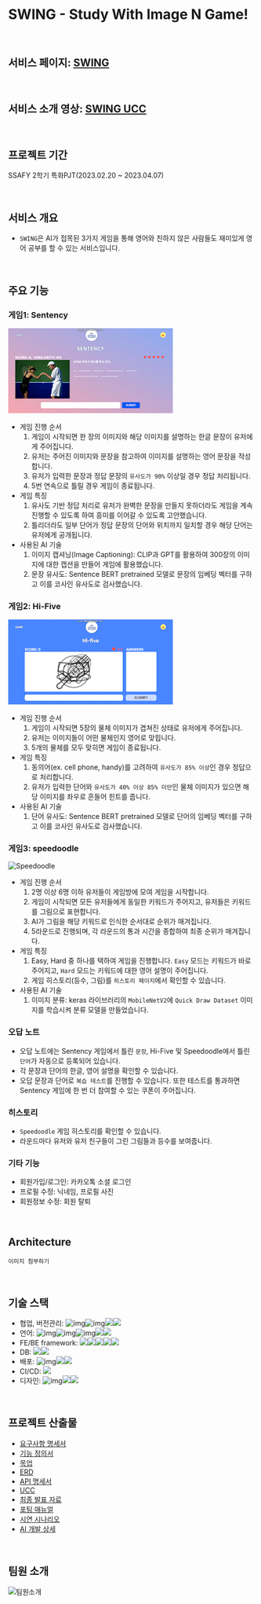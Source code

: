 # SWING -  Study With Image N Game!

<br>

## **서비스 페이지: [SWING](https://swing.run/)**
<br>

## **서비스 소개 영상: [SWING UCC]()**

<br>

## **프로젝트 기간**
SSAFY 2학기 특화PJT(2023.02.20 ~ 2023.04.07)

<br>

## **서비스 개요**
- `SWING`은 AI가 접목된 3가지 게임을 통해 영어와 친하지 않은 사람들도 재미있게 영어 공부를 할 수 있는 서비스입니다.

<br>

## **주요 기능**
### 게임1: **Sentency**
![Sentency](/docs/sentency.gif)
- 게임 진행 순서
  1. 게임이 시작되면 한 장의 이미지와 해당 이미지를 설명하는 한글 문장이 유저에게 주어집니다.
  2. 유저는 주어진 이미지와 문장을 참고하여 이미지를 설명하는 영어 문장을 작성합니다.
  3. 유저가 입력한 문장과 정답 문장의 `유사도가 90%` 이상일 경우 정답 처리됩니다. 
  4. 5번 연속으로 틀릴 경우 게임이 종료됩니다.
- 게임 특징
  1. 유사도 기반 정답 처리로 유저가 완벽한 문장을 만들지 못하더라도 게임을 계속 진행할 수 있도록 하여 흥미를 이어갈 수 있도록 고안했습니다.
  2. 틀리더라도 일부 단어가 정답 문장의 단어와 위치까지 일치할 경우 해당 단어는 유저에게 공개됩니다.
- 사용된 AI 기술
  1. 이미지 캡셔닝(Image Captioning): CLIP과 GPT를 활용하여 300장의 이미지에 대한 캡션을 만들어 게임에 활용했습니다.
  2. 문장 유사도: Sentence BERT pretrained 모델로 문장의 임베딩 벡터를 구하고 이를 코사인 유사도로 검사했습니다.

### 게임2: **Hi-Five**
![Hi-Five](/docs/hi-five.gif)
- 게임 진행 순서
  1. 게임이 시작되면 5장의 물체 이미지가 겹쳐진 상태로 유저에게 주어집니다. 
  2. 유저는 이미지들이 어떤 물체인지 영어로 맞힙니다.
  3. 5개의 물체를 모두 맞히면 게임이 종료됩니다.
- 게임 특징
  1. 동의어(ex. cell phone, handy)를 고려하여 `유사도가 85% 이상`인 경우 정답으로 처리합니다.
  2. 유저가 입력한 단어와 `유사도가 40% 이상 85% 미만`인 물체 이미지가 있으면 해당 이미지를 좌우로 흔들어 힌트를 줍니다.
- 사용된 AI 기술
  1. 단어 유사도: Sentence BERT pretrained 모델로 단어의 임베딩 벡터를 구하고 이를 코사인 유사도로 검사했습니다.

### 게임3: **speedoodle**
![Speedoodle](/docs/speedoodle.gif)
- 게임 진행 순서
  1. 2명 이상 6명 이하 유저들이 게임방에 모여 게임을 시작합니다.
  2. 게임이 시작되면 모든 유저들에게 동일한 키워드가 주어지고, 유저들은 키워드를 그림으로 표현합니다.
  3. AI가 그림을 해당 키워드로 인식한 순서대로 순위가 매겨집니다.
  4. 5라운드로 진행되며, 각 라운드의 통과 시간을 종합하여 최종 순위가 매겨집니다.
- 게임 특징
  1. Easy, Hard 중 하나를 택하여 게임을 진행합니다. `Easy` 모드는 키워드가 바로 주어지고, `Hard` 모드는 키워드에 대한 영어 설명이 주어집니다.
  2. 게임 히스토리(등수, 그림)를 `히스토리 페이지`에서 확인할 수 있습니다.
- 사용된 AI 기술
  1. 이미지 분류: keras 라이브러리의 `MobileNetV2`에 `Quick Draw Dataset` 이미지를 학습시켜 분류 모델을 만들었습니다.

### 오답 노트
- 오답 노트에는 Sentency 게임에서 틀린 `문장`, Hi-Five 및 Speedoodle에서 틀린 `단어`가 자동으로 등록되어 있습니다. 
- 각 문장과 단어의 한글, 영어 설명을 확인할 수 있습니다.
- 오답 문장과 단어로 `복습 테스트`를 진행할 수 있습니다. 또한 테스트를 통과하면 Sentency 게임에 한 번 더 참여할 수 있는 쿠폰이 주어집니다.

### 히스토리
- `Speedoodle` 게임 히스토리를 확인할 수 있습니다.
- 라운드마다 유저와 유저 친구들이 그린 그림들과 등수를 보여줍니다.

### **기타 기능**
  - 회원가입/로그인: 카카오톡 소셜 로그인
  - 프로필 수정: 닉네임, 프로필 사진
  - 회원정보 수정: 회원 탈퇴

<br>

## **Architecture**
    이미지 첨부하기

<br>

## **기술 스택**
  - 협업, 버전관리: ![img](https://camo.githubusercontent.com/a9a95986631c3d4945a63d42d2864e3918a834d672d907e174a29f743a1bc3f1/68747470733a2f2f696d672e736869656c64732e696f2f62616467652f6769742d4630353033323f7374796c653d666f722d7468652d6261646765266c6f676f3d676974266c6f676f436f6c6f723d7768697465)![img](https://camo.githubusercontent.com/d20c06f1854face8c434a4fa2ffa62a2c6d52368120cc7dafd77166da5732caf/68747470733a2f2f696d672e736869656c64732e696f2f62616467652f4e6f74696f6e2d3030303030303f7374796c653d666f722d7468652d6261646765266c6f676f3d6e6f74696f6e266c6f676f436f6c6f723d7768697465)<img src="https://img.shields.io/badge/Jira -0052CC?style=for-the-badge&logo=Jira Software&logoColor=white"><img src="https://img.shields.io/badge/Gitlab -FC6D26?style=for-the-badge&logo=Gitlab&logoColor=white">
  - 언어: ![img](https://camo.githubusercontent.com/146641825a4dcaf7d047629441f6596b8d9d7327ec8c8104ea54d3b6aa1080b3/68747470733a2f2f696d672e736869656c64732e696f2f62616467652f4a6176615363726970742d4637444631453f7374796c653d666f722d7468652d6261646765266c6f676f3d6a617661736372697074266c6f676f436f6c6f723d7768697465)![img](https://camo.githubusercontent.com/5a7100155d1a7b75357a90e8810530b21c8723c59f2976d0dafc7950205336d7/68747470733a2f2f696d672e736869656c64732e696f2f62616467652f68746d6c352d4533344632363f7374796c653d666f722d7468652d6261646765266c6f676f3d68746d6c35266c6f676f436f6c6f723d7768697465)![img](https://camo.githubusercontent.com/395bcd1fa353e86f422e5f01abf3260b8c76720be050e5f4688ab7fc7634f50f/68747470733a2f2f696d672e736869656c64732e696f2f62616467652f4353532d3135373242363f7374796c653d666f722d7468652d6261646765266c6f676f3d63737333266c6f676f436f6c6f723d7768697465)<img src="https://img.shields.io/badge/java-007396?style=for-the-badge&logo=JAVA&logoColor=white"><img src="https://img.shields.io/badge/PYTHON-4E1EBF?style=for-the-badge&logo=PYTHON&logoColor=white">
  - FE/BE framework: <img src="https://img.shields.io/badge/REACT-109CA1?style=for-the-badge&logo=REACT&logoColor=white"><img src="https://img.shields.io/badge/Spring Boot-6DB33F?style=for-the-badge&logo=SpringBoot&logoColor=white"><img src="https://img.shields.io/badge/DJANGO-9C4716?style=for-the-badge&logo=DJANGO&logoColor=white"><img src="https://img.shields.io/badge/TENSORFLOW-F5E341?style=for-the-badge&logo=TENSORFLOW&logoColor=white"><img src="https://img.shields.io/badge/PYTORCH-DD28E4?style=for-the-badge&logo=PYTORCH&logoColor=white"> 
  - DB: <img src="https://img.shields.io/badge/mysql-4479A1?style=for-the-badge&logo=mysql&logoColor=white"><img src="https://img.shields.io/badge/Amazon S3-EBAB6B?style=for-the-badge&logo=Amazon S3&logoColor=white">
  - 배포: ![img](https://camo.githubusercontent.com/c75eb74744dd435c8f353a621e97b392201c530225b32b1be88d6cd38a1b1448/68747470733a2f2f696d672e736869656c64732e696f2f62616467652f416d617a6f6e4157532d4646393930423f7374796c653d666f722d7468652d6261646765266c6f676f3d616d617a6f6e617773266c6f676f436f6c6f723d7768697465)<img src="https://img.shields.io/badge/NGINX-009639?style=for-the-badge&logo=NGINX&logoColor=white"><img src="https://img.shields.io/badge/Docker -2496ED?style=for-the-badge&logo=docker&logoColor=white">
  - CI/CD:  <img src="https://img.shields.io/badge/jenkins-7b2d00?style=for-the-badge&logo=jenkins&logoColor=white">
  - 디자인: ![img](https://camo.githubusercontent.com/47e6264f9d0f6ddd400336f6755634301f99d25998f5663caa7f4f6353ce8146/68747470733a2f2f696d672e736869656c64732e696f2f62616467652f537761676765722d3835454132443f7374796c653d666f722d7468652d6261646765266c6f676f3d73776167676572266c6f676f436f6c6f723d7768697465)<img src="https://img.shields.io/badge/ICONIFY-c48da4?style=for-the-badge&logo=ICONIFY&logoColor=white"><img src="https://img.shields.io/badge/REACT BOOTSTRAP ICONS-621BCD?style=for-the-badge&logo=Bootstrap&logoColor=white">

<br>

## 프로젝트 산출물
  - [요구사항 명세서](https://docs.google.com/spreadsheets/d/1s_UTZVAodNhPvDjIMDSNBT1baresso420z9M_2zhXjc/edit?usp=sharing)
  - [기능 정의서](https://docs.google.com/spreadsheets/d/1KFXJwTrRsMFKdR7upxqIdvwMql-TsgRdQ9_bpVl5UeY/edit?usp=sharing)
  - [목업](https://www.figma.com/file/D7l1yJ4uPUi6tI1Byq56VY/sub1?node-id=1%3A2&t=XOTZk9Ez7gymd0zi-1)
  - [ERD]()
  - [API 명세서](https://docs.google.com/spreadsheets/d/1FzohMrqxhmOpdn23zfUqp4oM6xWVXGCUMq-h7OiGy_M/edit?usp=sharing)
  - [UCC]()
  - [최종 발표 자료]()
  - [포팅 매뉴얼]()
  - [시연 시나리오]()
  - [AI 개발 상세](https://docs.google.com/document/d/12zAM9SJSx91n6lDtMtWGrgzpzvFKDT2_YYW_9-_MaOY/edit?usp=sharing)
  

<br>

## 팀원 소개
![팀원소개](/uploads/4a7347151ee56fae0e011e192a41419b/팀원소개.png)


